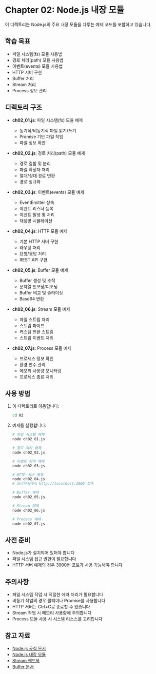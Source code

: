 # Chapter 02: Node.js 내장 모듈

이 디렉토리는 Node.js의 주요 내장 모듈을 다루는 예제 코드를 포함하고 있습니다.

## 학습 목표

- 파일 시스템(fs) 모듈 사용법
- 경로 처리(path) 모듈 사용법
- 이벤트(events) 모듈 사용법
- HTTP 서버 구현
- Buffer 처리
- Stream 처리
- Process 정보 관리

## 디렉토리 구조

- **ch02_01.js**: 파일 시스템(fs) 모듈 예제

  - 동기식/비동기식 파일 읽기/쓰기
  - Promise 기반 파일 작업
  - 파일 정보 확인

- **ch02_02.js**: 경로 처리(path) 모듈 예제

  - 경로 결합 및 분리
  - 파일 확장자 처리
  - 절대/상대 경로 변환
  - 경로 정규화

- **ch02_03.js**: 이벤트(events) 모듈 예제

  - EventEmitter 상속
  - 이벤트 리스너 등록
  - 이벤트 발생 및 처리
  - 채팅방 시뮬레이션

- **ch02_04.js**: HTTP 모듈 예제

  - 기본 HTTP 서버 구현
  - 라우팅 처리
  - 요청/응답 처리
  - REST API 구현

- **ch02_05.js**: Buffer 모듈 예제

  - Buffer 생성 및 조작
  - 문자열 인코딩/디코딩
  - Buffer 비교 및 슬라이싱
  - Base64 변환

- **ch02_06.js**: Stream 모듈 예제

  - 파일 스트림 처리
  - 스트림 파이프
  - 커스텀 변환 스트림
  - 스트림 이벤트 처리

- **ch02_07.js**: Process 모듈 예제
  - 프로세스 정보 확인
  - 환경 변수 관리
  - 메모리 사용량 모니터링
  - 프로세스 종료 처리

## 사용 방법

1. 이 디렉토리로 이동합니다:

   ```bash
   cd 02
   ```

2. 예제를 실행합니다:

   ```bash
   # 파일 시스템 예제
   node ch02_01.js

   # 경로 처리 예제
   node ch02_02.js

   # 이벤트 처리 예제
   node ch02_03.js

   # HTTP 서버 예제
   node ch02_04.js
   # 브라우저에서 http://localhost:3000 접속

   # Buffer 예제
   node ch02_05.js

   # Stream 예제
   node ch02_06.js

   # Process 예제
   node ch02_07.js
   ```

## 사전 준비

- Node.js가 설치되어 있어야 합니다
- 파일 시스템 접근 권한이 필요합니다
- HTTP 서버 예제의 경우 3000번 포트가 사용 가능해야 합니다

## 주의사항

- 파일 시스템 작업 시 적절한 에러 처리가 필요합니다
- 비동기 작업의 경우 콜백이나 Promise를 사용합니다
- HTTP 서버는 Ctrl+C로 종료할 수 있습니다
- Stream 작업 시 메모리 사용량에 주의합니다
- Process 모듈 사용 시 시스템 리소스를 고려합니다

## 참고 자료

- [Node.js 공식 문서](https://nodejs.org/docs/)
- [Node.js 내장 모듈](https://nodejs.org/api/)
- [Stream 핸드북](https://github.com/substack/stream-handbook)
- [Buffer 문서](https://nodejs.org/api/buffer.html)
